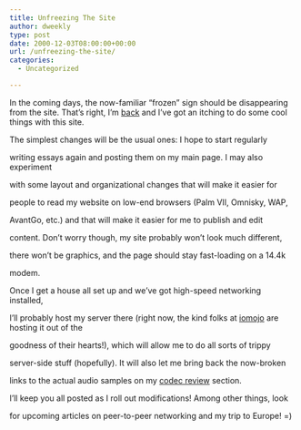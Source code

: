 ```yaml
---
title: Unfreezing The Site
author: dweekly
type: post
date: 2000-12-03T08:00:00+00:00
url: /unfreezing-the-site/
categories:
  - Uncategorized

---
```

In the coming days, the now-familiar &#8220;frozen&#8221; sign should be disappearing from the site. That&#8217;s right, I&#8217;m [back][1] and I&#8217;ve got an itching to do some cool things with this site.

The simplest changes will be the usual ones: I hope to start regularly
  
writing essays again and posting them on my main page. I may also experiment
  
with some layout and organizational changes that will make it easier for
  
people to read my website on low-end browsers (Palm VII, Omnisky, WAP,
  
AvantGo, etc.) and that will make it easier for me to publish and edit
  
content. Don&#8217;t worry though, my site probably won&#8217;t look much different,
  
there won&#8217;t be graphics, and the page should stay fast-loading on a 14.4k
  
modem.

Once I get a house all set up and we&#8217;ve got high-speed networking installed,
  
I&#8217;ll probably host my server there (right now, the kind folks at [iomojo][2] are hosting it out of the
  
goodness of their hearts!), which will allow me to do all sorts of trippy
  
server-side stuff (hopefully). It will also let me bring back the now-broken
  
links to the actual audio samples on my [codec review][3] section.

I&#8217;ll keep you all posted as I roll out modifications! Among other things, look
  
for upcoming articles on peer-to-peer networking and my trip to Europe! =)

 [1]: return.php3
 [2]: http://www.iomojo.com/
 [3]: ../audio/